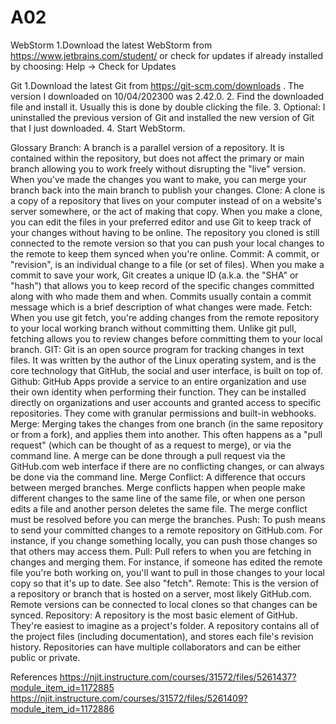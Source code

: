 # A02
WebStorm
1.Download the latest WebStorm from https://www.jetbrains.com/student/ or check for updates if already installed by choosing: Help -> Check for Updates

Git
1.Download the latest Git from https://git-scm.com/downloads . The version I downloaded
on 10/04/202300 was 2.42.0.
2. Find the downloaded file and install it. Usually this is done by double clicking the file.
3. Optional: I uninstalled the previous version of Git and installed the new version of Git
that I just downloaded.
4. Start WebStorm.	

Glossary
Branch: A branch is a parallel version of a repository. It is contained within the repository, but does not affect the primary or main branch allowing you to work freely without disrupting the "live" version. When you've made the changes you want to make, you can merge your branch back into the main branch to publish your changes.
Clone: A clone is a copy of a repository that lives on your computer instead of on a website's server somewhere, or the act of making that copy. When you make a clone, you can edit the files in your preferred editor and use Git to keep track of your changes without having to be online. The repository you cloned is still connected to the remote version so that you can push your local changes to the remote to keep them synced when you're online.
Commit: A commit, or "revision", is an individual change to a file (or set of files). When you make a commit to save your work, Git creates a unique ID (a.k.a. the "SHA" or "hash") that allows you to keep record of the specific changes committed along with who made them and when. Commits usually contain a commit message which is a brief description of what changes were made.
Fetch: When you use git fetch, you're adding changes from the remote repository to your local working branch without committing them. Unlike git pull, fetching allows you to review changes before committing them to your local branch.
GIT: Git is an open source program for tracking changes in text files. It was written by the author of the Linux operating system, and is the core technology that GitHub, the social and user interface, is built on top of.
Github: GitHub Apps provide a service to an entire organization and use their own identity when performing their function. They can be installed directly on organizations and user accounts and granted access to specific repositories. They come with granular permissions and built-in webhooks.
Merge: Merging takes the changes from one branch (in the same repository or from a fork), and applies them into another. This often happens as a "pull request" (which can be thought of as a request to merge), or via the command line. A merge can be done through a pull request via the GitHub.com web interface if there are no conflicting changes, or can always be done via the command line.
Merge Conflict: A difference that occurs between merged branches. Merge conflicts happen when people make different changes to the same line of the same file, or when one person edits a file and another person deletes the same file. The merge conflict must be resolved before you can merge the branches.
Push: To push means to send your committed changes to a remote repository on GitHub.com. For instance, if you change something locally, you can push those changes so that others may access them.
Pull: Pull refers to when you are fetching in changes and merging them. For instance, if someone has edited the remote file you're both working on, you'll want to pull in those changes to your local copy so that it's up to date. See also "fetch".
Remote: This is the version of a repository or branch that is hosted on a server, most likely GitHub.com. Remote versions can be connected to local clones so that changes can be synced.
Repository: A repository is the most basic element of GitHub. They're easiest to imagine as a project's folder. A repository contains all of the project files (including documentation), and stores each file's revision history. Repositories can have multiple collaborators and can be either public or private.

References
https://njit.instructure.com/courses/31572/files/5261437?module_item_id=1172885
https://njit.instructure.com/courses/31572/files/5261409?module_item_id=1172886
